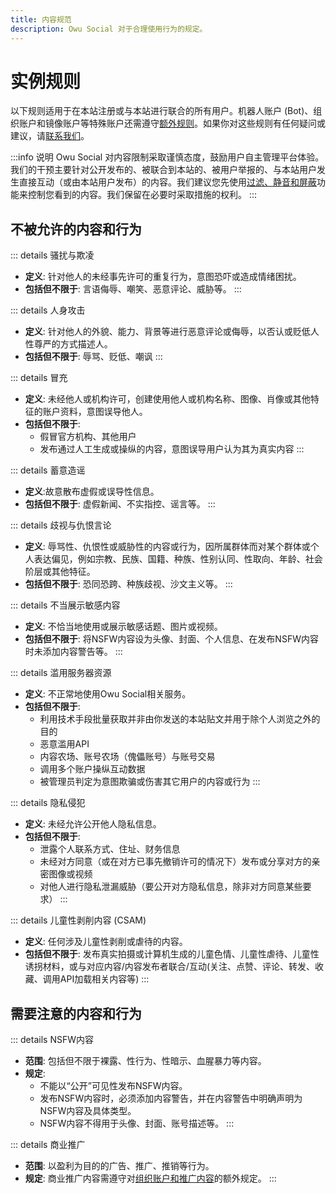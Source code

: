 ```yaml
---
title: 内容规范
description: Owu Social 对于合理使用行为的规定。
---
```


# 实例规则

以下规则适用于在本站注册或与本站进行联合的所有用户。机器人账户 (Bot)、组织账户和镜像账户等特殊账户还需遵守[额外规则](/rules/special-accounts.md)。如果你对这些规则有任何疑问或建议，请[联系我们](/contact.md)。

:::info 说明
Owu Social 对内容限制采取谨慎态度，鼓励用户自主管理平台体验。我们的干预主要针对公开发布的、被联合到本站的、被用户举报的、与本站用户发生直接互动（或由本站用户发布）的内容。我们建议您先使用[过滤、静音和屏蔽](/faq/filter.md)功能来控制您看到的内容。我们保留在必要时采取措施的权利。
:::

## 不被允许的内容和行为

::: details 骚扰与欺凌
- **定义**: 针对他人的未经事先许可的重复行为，意图恐吓或造成情绪困扰。
- **包括但不限于**: 言语侮辱、嘲笑、恶意评论、威胁等。
:::

::: details 人身攻击
- **定义**: 针对他人的外貌、能力、背景等进行恶意评论或侮辱，以否认或贬低人性尊严的方式描述人。
- **包括但不限于**: 辱骂、贬低、嘲讽
:::

::: details 冒充
- **定义**: 未经他人或机构许可，创建使用他人或机构名称、图像、肖像或其他特征的账户资料，意图误导他人。
- **包括但不限于**: 
  - 假冒官方机构、其他用户
  - 发布通过人工生成或操纵的内容，意图误导用户认为其为真实内容
:::

::: details 蓄意造谣
- **定义**:故意散布虚假或误导性信息。
- **包括但不限于**: 虚假新闻、不实指控、谣言等。
:::

::: details 歧视与仇恨言论
- **定义**: 辱骂性、仇恨性或威胁性的内容或行为，因所属群体而对某个群体或个人表达偏见，例如宗教、民族、国籍、种族、性别认同、性取向、年龄、社会阶层或其他特征。
- **包括但不限于**: 恐同恐跨、种族歧视、沙文主义等。
:::

::: details 不当展示敏感内容
- **定义**: 不恰当地使用或展示敏感话题、图片或视频。
- **包括但不限于**: 将NSFW内容设为头像、封面、个人信息、在发布NSFW内容时未添加内容警告等。
:::

::: details 滥用服务器资源 <Badge type="danger" text="无预警封禁"/>
- **定义**: 不正常地使用Owu Social相关服务。
- **包括但不限于**: 
  - 利用技术手段批量获取并非由你发送的本站贴文并用于除个人浏览之外的目的
  - 恶意滥用API
  - 内容农场、账号农场（傀儡账号）与账号交易
  - 调用多个账户操纵互动数据
  - 被管理员判定为意图欺骗或伤害其它用户的内容或行为
:::

::: details 隐私侵犯 <Badge type="danger" text="无预警封禁"/>
- **定义**: 未经允许公开他人隐私信息。
- **包括但不限于**:
  - 泄露个人联系方式、住址、财务信息
  - 未经对方同意（或在对方已事先撤销许可的情况下）发布或分享对方的亲密图像或视频
  - 对他人进行隐私泄漏威胁（要公开对方隐私信息，除非对方同意某些要求）
:::

::: details 儿童性剥削内容 (CSAM) <Badge type="danger" text="无预警封禁"/>
- **定义**: 任何涉及儿童性剥削或虐待的内容。
- **包括但不限于**: 发布真实拍摄或计算机生成的儿童色情、儿童性虐待、儿童性诱拐材料，或与对应内容/内容发布者联合/互动(关注、点赞、评论、转发、收藏、调用API加载相关内容等)
:::

## 需要注意的内容和行为

::: details NSFW内容
- **范围**: 包括但不限于裸露、性行为、性暗示、血腥暴力等内容。
- **规定**: 
    - 不能以“公开”可见性发布NSFW内容。
    - 发布NSFW内容时，必须添加内容警告，并在内容警告中明确声明为NSFW内容及具体类型。
    - NSFW内容不得用于头像、封面、账号描述等。
:::

::: details 商业推广
- **范围**: 以盈利为目的的广告、推广、推销等行为。
- **规定**: 
    商业推广内容需遵守对[组织账户和推广内容](/rules/special-accounts.md#组织账户)的额外规定。
:::
